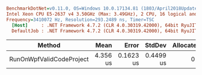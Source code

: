 ``` ini

BenchmarkDotNet=v0.11.0, OS=Windows 10.0.17134.81 (1803/April2018Update/Redstone4)
Intel Xeon CPU E5-2637 v4 3.50GHz (Max: 3.49GHz), 2 CPU, 16 logical and 8 physical cores
Frequency=3410072 Hz, Resolution=293.2489 ns, Timer=TSC
  [Host]     : .NET Framework 4.7.2 (CLR 4.0.30319.42000), 64bit RyuJIT-v4.7.3110.0
  DefaultJob : .NET Framework 4.7.2 (CLR 4.0.30319.42000), 64bit RyuJIT-v4.7.3110.0


```
|                   Method |     Mean |     Error |    StdDev | Allocated |
|------------------------- |---------:|----------:|----------:|----------:|
| RunOnWpfValidCodeProject | 4.356 us | 0.1623 us | 0.4499 us |       0 B |
